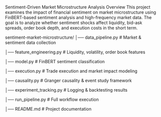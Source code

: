 Sentiment-Driven Market Microstructure Analysis
Overview
This project examines the impact of financial sentiment on market microstructure using FinBERT-based sentiment analysis and high-frequency market data. The goal is to analyze whether sentiment shocks affect liquidity, bid-ask spreads, order book depth, and execution costs in the short term. 


sentiment-market-microstructure/
│── data_pipeline.py        # Market & sentiment data collection

│── feature_engineering.py  # Liquidity, volatility, order book features

│── model.py                # FinBERT sentiment classification

│── execution.py            # Trade execution and market impact modeling

│── causality.py            # Granger causality & event study framework

│── experiment_tracking.py  # Logging & backtesting results

│── run_pipeline.py         # Full workflow execution

│── README.md               # Project documentation
